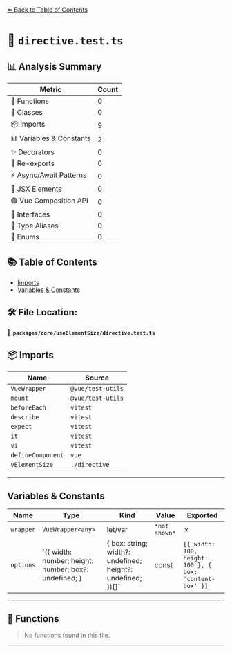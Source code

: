 [⬅️ Back to Table of Contents](../../../index.md)

# 📄 `directive.test.ts`

## 📊 Analysis Summary

| Metric | Count |
|--------|-------|
| 🔧 Functions | 0 |
| 🧱 Classes | 0 |
| 📦 Imports | 9 |
| 📊 Variables & Constants | 2 |
| ✨ Decorators | 0 |
| 🔄 Re-exports | 0 |
| ⚡ Async/Await Patterns | 0 |
| 💠 JSX Elements | 0 |
| 🟢 Vue Composition API | 0 |
| 📐 Interfaces | 0 |
| 📑 Type Aliases | 0 |
| 🎯 Enums | 0 |

## 📚 Table of Contents

- [Imports](#imports)
- [Variables & Constants](#variables-constants)

## 🛠️ File Location:
📂 **`packages/core/useElementSize/directive.test.ts`**

## 📦 Imports

| Name | Source |
|------|--------|
| `VueWrapper` | `@vue/test-utils` |
| `mount` | `@vue/test-utils` |
| `beforeEach` | `vitest` |
| `describe` | `vitest` |
| `expect` | `vitest` |
| `it` | `vitest` |
| `vi` | `vitest` |
| `defineComponent` | `vue` |
| `vElementSize` | `./directive` |


---

## Variables & Constants

| Name | Type | Kind | Value | Exported |
|------|------|------|-------|----------|
| `wrapper` | `VueWrapper<any>` | let/var | `*not shown*` | ✗ |
| `options` | `({ width: number; height: number; box?: undefined; } | { box: string; width?: undefined; height?: undefined; })[]` | const | `[{ width: 100, height: 100 }, { box: 'content-box' }]` | ✗ |


---

## 🔧 Functions

> No functions found in this file.


---